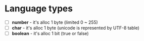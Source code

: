 # Language types

- [ ] **number** - it's alloc 1 byte (limited 0 ~ 255)
- [ ] **char** - it's alloc 1 byte (unicode is represented by UTF-8 table)
- [ ] **boolean** - it's alloc 1 bit (true or false)
